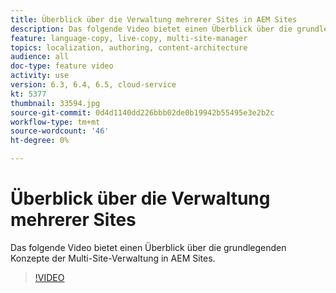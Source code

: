 ```yaml
---
title: Überblick über die Verwaltung mehrerer Sites in AEM Sites
description: Das folgende Video bietet einen Überblick über die grundlegenden Konzepte der Multi-Site-Verwaltung in AEM Sites.
feature: language-copy, live-copy, multi-site-manager
topics: localization, authoring, content-architecture
audience: all
doc-type: feature video
activity: use
version: 6.3, 6.4, 6.5, cloud-service
kt: 5377
thumbnail: 33594.jpg
source-git-commit: 0d4d1140dd226bbb02de0b19942b55495e3e2b2c
workflow-type: tm+mt
source-wordcount: '46'
ht-degree: 0%

---
```



# Überblick über die Verwaltung mehrerer Sites

Das folgende Video bietet einen Überblick über die grundlegenden Konzepte der Multi-Site-Verwaltung in AEM Sites.

>[!VIDEO](https://video.tv.adobe.com/v/33594?quality=12&learn=on)
